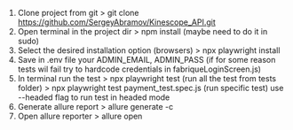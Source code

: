 
1. Clone project from git > git clone https://github.com/SergeyAbramov/Kinescope_API.git
2. Open terminal in the project dir > npm install (maybe need to do it in sudo)
3. Select the desired installation option (browsers) > npx playwright install
4. Save in .env file your ADMIN_EMAIL, ADMIN_PASS (if for some reason tests wil fail try to hardcode credentials in fabriqueLoginScreen.js)
5. In terminal run the test > npx playwright test (run all the test from tests folder) >  npx playwright test payment_test.spec.js (run specific test) use --headed flag to run test in headed mode
6. Generate allure report > allure generate -c
7. Open allure reporter > allure open
